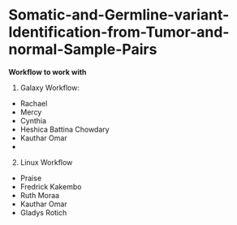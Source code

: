 # Somatic-and-Germline-variant-Identification-from-Tumor-and-normal-Sample-Pairs


**Workflow to work with**

1. Galaxy Workflow:
- Rachael 
- Mercy
- Cynthia
- Heshica Battina Chowdary
- Kauthar Omar
-  


2. Linux Workflow
- Praise 
- Fredrick Kakembo
- Ruth Moraa
- Kauthar Omar
- Gladys Rotich



